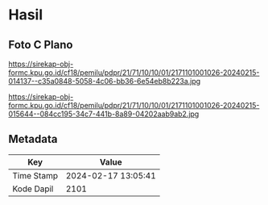 # Hasil

## Foto C Plano

https://sirekap-obj-formc.kpu.go.id/cf18/pemilu/pdpr/21/71/10/10/01/2171101001026-20240215-014137--c35a0848-5058-4c06-bb36-6e54eb8b223a.jpg

https://sirekap-obj-formc.kpu.go.id/cf18/pemilu/pdpr/21/71/10/10/01/2171101001026-20240215-015644--084cc195-34c7-441b-8a89-04202aab9ab2.jpg


## Metadata

| Key        | Value               |
| ---------- | ------------------- |
| Time Stamp | 2024-02-17 13:05:41 |
| Kode Dapil | 2101                |



